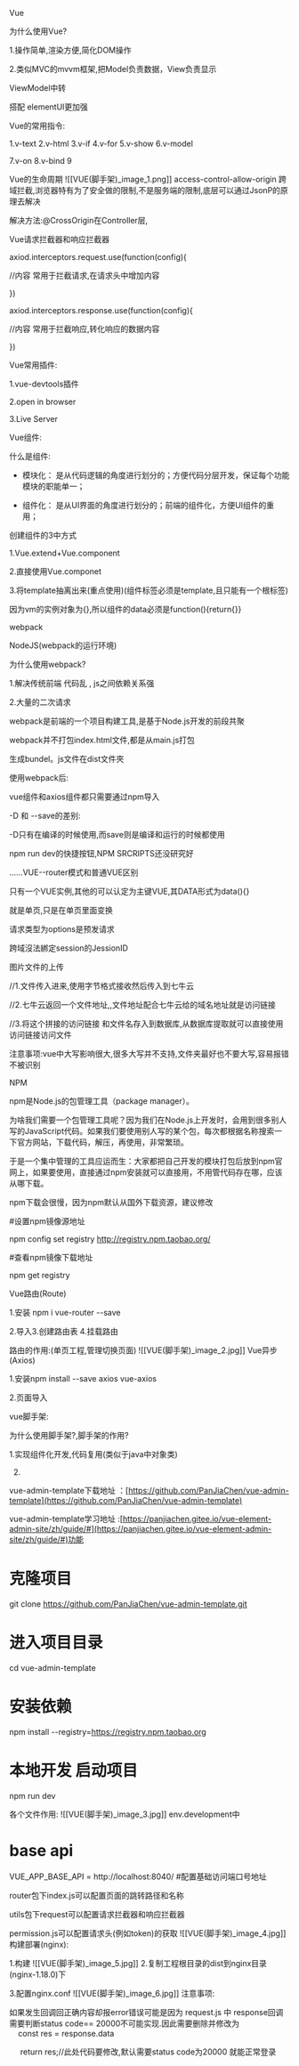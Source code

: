 Vue

为什么使用Vue?

1.操作简单,渲染方便,简化DOM操作

2.类似MVC的mvvm框架,把Model负责数据，View负责显示

ViewModel中转

搭配 elementUI更加强

Vue的常用指令:

1.v-text 2.v-html 3.v-if 4.v-for 5.v-show 6.v-model

7.v-on 8.v-bind 9

Vue的生命周期
![[VUE(脚手架)_image_1.png]]
access-control-allow-origin 跨域拦截,浏览器特有为了安全做的限制,不是服务端的限制,底层可以通过JsonP的原理去解决

解决方法:@CrossOrigin在Controller层,

Vue请求拦截器和响应拦截器

axiod.interceptors.request.use(function(config){

//内容 常用于拦截请求,在请求头中增加内容

})

axiod.interceptors.response.use(function(config){

//内容 常用于拦截响应,转化响应的数据内容

})

Vue常用插件:

1.vue-devtools插件

2.open in browser

3.Live Server

Vue组件:

什么是组件:

- 模块化： 是从代码逻辑的角度进行划分的；方便代码分层开发，保证每个功能模块的职能单一；

- 组件化： 是从UI界面的角度进行划分的；前端的组件化，方便UI组件的重用；

创建组件的3中方式

1.Vue.extend+Vue.component

2.直接使用Vue.componet

3.将template抽离出来(重点使用)(组件标签必须是template,且只能有一个根标签)

因为vm的实例对象为{},所以组件的data必须是function(){return{}}

webpack

NodeJS(webpack的运行环境)

为什么使用webpack?

1.解决传统前端 代码乱 , js之间依赖关系强

2.大量的二次请求

webpack是前端的一个项目构建工具,是基于Node.js开发的前段共聚

webpack并不打包index.html文件,都是从main.js打包

生成bundel。js文件在dist文件夾

使用webpack后:

vue组件和axios组件都只需要通过npm导入

-D 和 --save的差别:

-D只有在编译的时候使用,而save则是编译和运行的时候都使用

npm run dev的快捷按钮,NPM SRCRIPTS还没研究好

  

......VUE--router模式和普通VUE区别

只有一个VUE实例,其他的可以认定为主键VUE,其DATA形式为data(){}

就是单页,只是在单页里面变换

请求类型为options是预发请求

跨域沒法綁定session的JessionID

图片文件的上传

//1.文件传入进来,使用字节格式接收然后传入到七牛云

//2.七牛云返回一个文件地址,,文件地址配合七牛云给的域名地址就是访问链接

//3.将这个拼接的访问链接 和文件名存入到数据库,从数据库提取就可以直接使用访问链接访问文件

注意事项:vue中大写影响很大,很多大写并不支持,文件夹最好也不要大写,容易报错不被识别

NPM

npm是Node.js的包管理工具（package manager）。

为啥我们需要一个包管理工具呢？因为我们在Node.js上开发时，会用到很多别人写的JavaScript代码。如果我们要使用别人写的某个包，每次都根据名称搜索一下官方网站，下载代码，解压，再使用，非常繁琐。

于是一个集中管理的工具应运而生：大家都把自己开发的模块打包后放到npm官网上，如果要使用，直接通过npm安装就可以直接用，不用管代码存在哪，应该从哪下载。

  

npm下载会很慢，因为npm默认从国外下载资源，建议修改

#设置npm镜像源地址

npm config set registry http://registry.npm.taobao.org/

#查看npm镜像下载地址

npm get registry

Vue路由(Route)

1.安装 npm i vue-router --save

2.导入3.创建路由表 4.挂载路由

路由的作用:(单页工程,管理切换页面)
![[VUE(脚手架)_image_2.jpg]]
Vue异步(Axios)

1.安装npm install --save axios vue-axios

2.页面导入

vue脚手架:

为什么使用脚手架?,脚手架的作用?

1.实现组件化开发,代码复用(类似于java中对象类)

2.

  

vue-admin-template下载地址 ：[https://github.com/PanJiaChen/vue-admin-template](https://github.com/PanJiaChen/vue-admin-template)

vue-admin-template学习地址 :[https://panjiachen.gitee.io/vue-element-admin-site/zh/guide/#](https://panjiachen.gitee.io/vue-element-admin-site/zh/guide/#)功能

# 克隆项目

git clone https://github.com/PanJiaChen/vue-admin-template.git

# 进入项目目录

cd vue-admin-template

# 安装依赖

npm install --registry=https://registry.npm.taobao.org

# 本地开发 启动项目

npm run dev

各个文件作用:
![[VUE(脚手架)_image_3.jpg]]
env.development中

# base api

VUE_APP_BASE_API = http://localhost:8040/ #配置基础访问端口号地址

router包下index.js可以配置页面的跳转路径和名称

utils包下request可以配置请求拦截器和响应拦截器

permission.js可以配置请求头(例如token)的获取
![[VUE(脚手架)_image_4.jpg]]
构建部署(nginx):

1.构建
![[VUE(脚手架)_image_5.jpg]]
2.复制工程根目录的dist到nginx目录(nginx-1.18.0)下

3.配置nginx.conf
![[VUE(脚手架)_image_6.jpg]]
注意事项:

如果发生回调回正确内容却报error错误可能是因为 request.js 中 response回调需要判断status code== 20000不可能实现.因此需要删除并修改为     const res = response.data

     return res;//此处代码要修改,默认需要status code为20000 就能正常登录